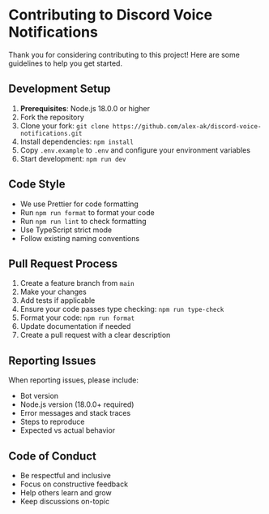 # Contributing to Discord Voice Notifications

Thank you for considering contributing to this project! Here are some guidelines to help you get started.

## Development Setup

1. **Prerequisites**: Node.js 18.0.0 or higher
2. Fork the repository
3. Clone your fork: `git clone https://github.com/alex-ak/discord-voice-notifications.git`
4. Install dependencies: `npm install`
5. Copy `.env.example` to `.env` and configure your environment variables
6. Start development: `npm run dev`

## Code Style

- We use Prettier for code formatting
- Run `npm run format` to format your code
- Run `npm run lint` to check formatting
- Use TypeScript strict mode
- Follow existing naming conventions

## Pull Request Process

1. Create a feature branch from `main`
2. Make your changes
3. Add tests if applicable
4. Ensure your code passes type checking: `npm run type-check`
5. Format your code: `npm run format`
6. Update documentation if needed
7. Create a pull request with a clear description

## Reporting Issues

When reporting issues, please include:

- Bot version
- Node.js version (18.0.0+ required)
- Error messages and stack traces
- Steps to reproduce
- Expected vs actual behavior

## Code of Conduct

- Be respectful and inclusive
- Focus on constructive feedback
- Help others learn and grow
- Keep discussions on-topic
